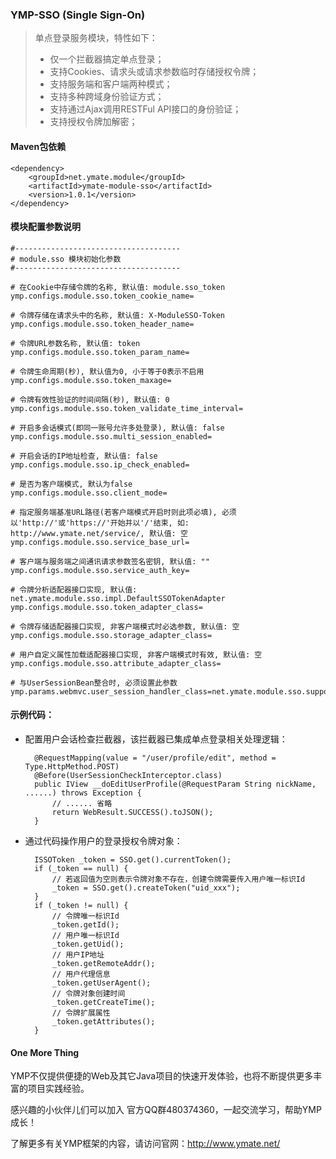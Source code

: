 ### YMP-SSO (Single Sign-On)

> 单点登录服务模块，特性如下：
> 
> - 仅一个拦截器搞定单点登录；
> - 支持Cookies、请求头或请求参数临时存储授权令牌；
> - 支持服务端和客户端两种模式；
> - 支持多种跨域身份验证方式；
> - 支持通过Ajax调用RESTFul API接口的身份验证；
> - 支持授权令牌加解密；

#### Maven包依赖

    <dependency>
        <groupId>net.ymate.module</groupId>
        <artifactId>ymate-module-sso</artifactId>
        <version>1.0.1</version>
    </dependency>

#### 模块配置参数说明

    #-------------------------------------
    # module.sso 模块初始化参数
    #-------------------------------------
    
    # 在Cookie中存储令牌的名称, 默认值: module.sso_token
    ymp.configs.module.sso.token_cookie_name=
    
    # 令牌存储在请求头中的名称, 默认值: X-ModuleSSO-Token
    ymp.configs.module.sso.token_header_name=
    
    # 令牌URL参数名称, 默认值: token
    ymp.configs.module.sso.token_param_name=
    
    # 令牌生命周期(秒), 默认值为0, 小于等于0表示不启用
    ymp.configs.module.sso.token_maxage=
    
    # 令牌有效性验证的时间间隔(秒), 默认值: 0
    ymp.configs.module.sso.token_validate_time_interval=
    
    # 开启多会话模式(即同一账号允许多处登录), 默认值: false
    ymp.configs.module.sso.multi_session_enabled=
    
    # 开启会话的IP地址检查, 默认值: false
    ymp.configs.module.sso.ip_check_enabled=
    
    # 是否为客户端模式, 默认为false
    ymp.configs.module.sso.client_mode=
    
    # 指定服务端基准URL路径(若客户端模式开启时则此项必填), 必须以'http://'或'https://'开始并以'/'结束, 如: http://www.ymate.net/service/, 默认值: 空
    ymp.configs.module.sso.service_base_url=
    
    # 客户端与服务端之间通讯请求参数签名密钥, 默认值: ""
    ymp.configs.module.sso.service_auth_key=
    
    # 令牌分析适配器接口实现, 默认值: net.ymate.module.sso.impl.DefaultSSOTokenAdapter
    ymp.configs.module.sso.token_adapter_class=
    
    # 令牌存储适配器接口实现, 非客户端模式时必选参数, 默认值: 空
    ymp.configs.module.sso.storage_adapter_class=
    
    # 用户自定义属性加载适配器接口实现, 非客户端模式时有效, 默认值: 空
    ymp.configs.module.sso.attribute_adapter_class=
    
    # 与UserSessionBean整合时, 必须设置此参数
    ymp.params.webmvc.user_session_handler_class=net.ymate.module.sso.support.SSOUserSessionHandler

#### 示例代码：

- 配置用户会话检查拦截器，该拦截器已集成单点登录相关处理逻辑：

        @RequestMapping(value = "/user/profile/edit", method = Type.HttpMethod.POST)
        @Before(UserSessionCheckInterceptor.class)
        public IView __doEditUserProfile(@RequestParam String nickName, ......) throws Exception {
            // ...... 省略
            return WebResult.SUCCESS().toJSON();
        }

- 通过代码操作用户的登录授权令牌对象：

        ISSOToken _token = SSO.get().currentToken();
        if (_token == null) {
            // 若返回值为空则表示令牌对象不存在，创建令牌需要传入用户唯一标识Id
            _token = SSO.get().createToken("uid_xxx");
        }
        if (_token != null) {
            // 令牌唯一标识Id
            _token.getId();
            // 用户唯一标识Id
            _token.getUid();
            // 用户IP地址
            _token.getRemoteAddr();
            // 用户代理信息
            _token.getUserAgent();
            // 令牌对象创建时间
            _token.getCreateTime();
            // 令牌扩展属性
            _token.getAttributes();
        }

#### One More Thing

YMP不仅提供便捷的Web及其它Java项目的快速开发体验，也将不断提供更多丰富的项目实践经验。

感兴趣的小伙伴儿们可以加入 官方QQ群480374360，一起交流学习，帮助YMP成长！

了解更多有关YMP框架的内容，请访问官网：http://www.ymate.net/